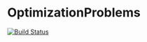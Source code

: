 # OptimizationProblems

[![Build Status](https://travis-ci.org/dpo/OptimizationProblems.jl.svg?branch=master)](https://travis-ci.org/dpo/OptimizationProblems.jl)
